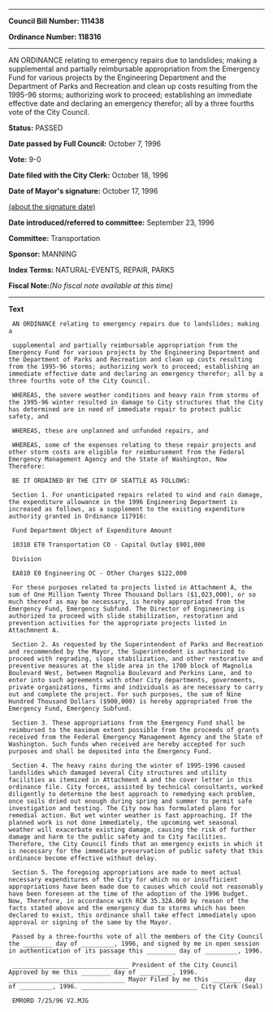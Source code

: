 

********

**Council Bill Number: 111438**
   
**Ordinance Number: 118316**
********

 AN ORDINANCE relating to emergency repairs due to landslides; making a supplemental and partially reimbursable appropriation from the Emergency Fund for various projects by the Engineering Department and the Department of Parks and Recreation and clean up costs resulting from the 1995-96 storms; authorizing work to proceed; establishing an immediate effective date and declaring an emergency therefor; all by a three fourths vote of the City Council.

**Status:** PASSED
   
**Date passed by Full Council:** October 7, 1996
   
**Vote:** 9-0
   
**Date filed with the City Clerk:** October 18, 1996
   
**Date of Mayor's signature:** October 17, 1996
   
[(about the signature date)](/~public/approvaldate.htm)
   
   
   
**Date introduced/referred to committee:** September 23, 1996
   
**Committee:** Transportation
   
**Sponsor:** MANNING
   
   
**Index Terms:** NATURAL-EVENTS, REPAIR, PARKS

**Fiscal Note:**_(No fiscal note available at this time)_

********

**Text**
   
```
 AN ORDINANCE relating to emergency repairs due to landslides; making a

 supplemental and partially reimbursable appropriation from the Emergency Fund for various projects by the Engineering Department and the Department of Parks and Recreation and clean up costs resulting from the 1995-96 storms; authorizing work to proceed; establishing an immediate effective date and declaring an emergency therefor; all by a three fourths vote of the City Council.

 WHEREAS, the severe weather conditions and heavy rain from storms of the 1995-96 winter resulted in damage to City structures that the City has determined are in need of immediate repair to protect public safety, and

 WHEREAS, these are unplanned and unfunded repairs, and

 WHEREAS, some of the expenses relating to these repair projects and other storm costs are eligible for reimbursement from the Federal Emergency Management Agency and the State of Washington, Now Therefore:

 BE IT ORDAINED BY THE CITY OF SEATTLE AS FOLLOWS:

 Section 1. For unanticipated repairs related to wind and rain damage, the expenditure allowance in the 1996 Engineering Department is increased as follows, as a supplement to the existing expenditure authority granted in Ordinance 117916:

 Fund Department Object of Expenditure Amount

 10310 ET0 Transportation CO - Capital Outlay $901,000

 Division

 EA810 E0 Engineering OC - Other Charges $122,000

 For these purposes related to projects listed in Attachment A, the sum of One Million Twenty Three Thousand Dollars ($1,023,000), or so much thereof as may be necessary, is hereby appropriated from the Emergency Fund, Emergency Subfund. The Director of Engineering is authorized to proceed with slide stabilization, restoration and prevention activities for the appropriate projects listed in Attachmnent A.

 Section 2. As requested by the Superintendent of Parks and Recreation and recommended by the Mayor, the Superintendent is authorized to proceed with regrading, slope stabilization, and other restorative and preventive measures at the slide area in the 1700 block of Magnolia Boulevard West, between Magnolia Boulevard and Perkins Lane, and to enter into such agreements with other City departments, governments, private organizations, firms and individuals as are necessary to carry out and complete the project. For such purposes, the sum of Nine Hundred Thousand Dollars ($900,000) is hereby appropriated from the Emergency Fund, Emergency Subfund.

 Section 3. These appropriations from the Emergency Fund shall be reimbursed to the maximum extent possible from the proceeds of grants received from the Federal Emergency Management Agency and the State of Washington. Such funds when received are hereby accepted for such purposes and shall be deposited into the Emergency Fund.

 Section 4. The heavy rains during the winter of 1995-1996 caused landslides which damaged several City structures and utility facilities as itemized in Attachment A and the cover letter in this ordinance file. City forces, assisted by technical consultants, worked diligently to determine the best approach to remedying each problem, once soils dried out enough during spring and summer to permit safe investigation and testing. The City now has formulated plans for remedial action. But wet winter weather is fast approaching. If the planned work is not done immediately, the upcoming wet seasonal weather will exacerbate existing damage, causing the risk of further damage and harm to the public safety and to City facilities. Therefore, the City Council finds that an emergency exists in which it is necessary for the immediate preservation of public safety that this ordinance become effective without delay.

 Section 5. The foregoing appropriations are made to meet actual necessary expenditures of the City for which no or insufficient appropriations have been made due to causes which could not reasonably have been foreseen at the time of the adoption of the 1996 budget. Now, Therefore, in accordance with RCW 35.32A.060 by reason of the facts stated above and the emergency due to storms which has been declared to exist, this ordinance shall take effect immediately upon approval or signing of the same by the Mayor.

 Passed by a three-fourths vote of all the members of the City Council the ________ day of _________, 1996, and signed by me in open session in authentication of its passage this ________ day of _________, 1996.

 ________________________________ President of the City Council Approved by me this ________ day of _________, 1996. ________________________________ Mayor Filed by me this ________ day of _________, 1996. ________________________________ City Clerk (Seal)

 EMRORD 7/25/96 V2.MJG

```
